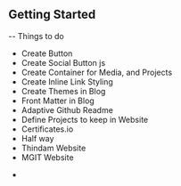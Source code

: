 ## Getting Started

-- Things to do

- Create Button
- Create Social Button js
- Create Container for Media, and Projects
- Create Inline Link Styling
- Create Themes in Blog
- Front Matter in Blog
- Adaptive Github Readme
- Define Projects to keep in Website
- Certificates.io
- Half way
- Thindam Website
- MGIT Website
<!-- - Leaf Forms -->
-
